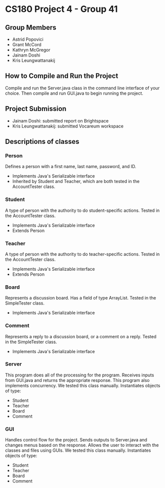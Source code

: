 
# CS180 Project 4 - Group 41
## Group Members
- Astrid Popovici
- Grant McCord
- Kathryn McGregor
- Jainam Doshi
- Kris Leungwattanakij 


## How to Compile and Run the Project
Compile and run the Server.java class in the command line interface of your choice. Then compile and run GUI.java to begin running the project.

## Project Submission
- Jainam Doshi: submitted report on Brightspace
- Kris Leungwattanakij: submitted Vocareum workspace

## Descriptions of classes
### Person
Defines a person with a first name, last name, password, and ID.  
- Implements Java's Serializable interface
- Inherited by Student and Teacher, which are both tested in the AccountTester class.

### Student 
A type of person with the authority to do student-specific actions.  Tested in the AccountTester class.
- Implements Java's Serializable interface
- Extends Person

### Teacher 
A type of person with the authority to do teacher-specific actions.  Tested in the AccountTester class.
- Implements Java's Serializable interface
- Extends Person
  
### Board
Represents a discussion board.  Has a field of type ArrayList<Comment>.  Tested in the SimpleTester class.  
- Implements Java's Serializable interface

### Comment
Represents a reply to a discussion board, or a comment on a reply.  Tested in the SimpleTester class.
- Implements Java's Serializable interface

### Server
This program does all of the processing for the program.  Receives inputs from GUI.java and returns the appropriate response.  This program also implements concurrency.  We tested this class manually.  Instantiates objects of type:
- Student
- Teacher
- Board
- Comment

### GUI
Handles control flow for the project.  Sends outputs to Server.java and changes menus based on the response.  Allows the user to interact with the classes and files using GUIs.  We tested this class manually. Instantiates objects of type: 
- Student
- Teacher
- Board
- Comment